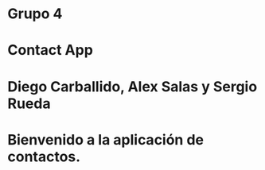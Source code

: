 # Grupo 4
# Contact App
# Diego Carballido, Alex Salas y Sergio Rueda

# Bienvenido a la aplicación de contactos.